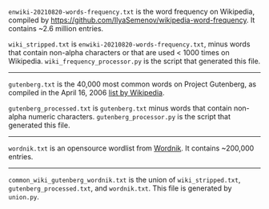 
`enwiki-20210820-words-frequency.txt` is the word frequency on Wikipedia, compiled by https://github.com/IlyaSemenov/wikipedia-word-frequency. It contains ~2.6 million entries.

`wiki_stripped.txt` is `enwiki-20210820-words-frequency.txt`, minus words that contain non-alpha characters or that are used < 1000 times on Wikipedia. `wiki_frequency_processor.py` is the script that generated this file.

---

`gutenberg.txt` is the 40,000 most common words on Project Gutenberg, as compiled in the April 16, 2006 [list by Wikipedia](https://en.wiktionary.org/wiki/Wiktionary:Frequency_lists#English).

`gutenberg_processed.txt` is `gutenberg.txt` minus words that contain non-alpha numeric characters. `gutenberg_processor.py` is the script that generated this file.

---

`wordnik.txt` is an opensource wordlist from [Wordnik](https://github.com/wordnik/wordlist). It contains ~200,000 entries.

---

`common_wiki_gutenberg_wordnik.txt` is the union of `wiki_stripped.txt`, `gutenberg_processed.txt`, and `wordnik.txt`. This file is generated by `union.py`.
